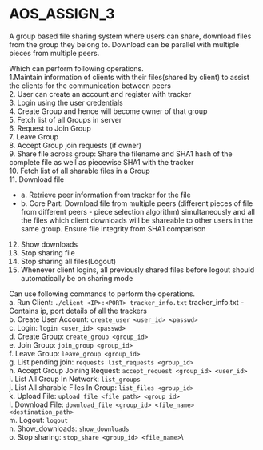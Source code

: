 # AOS_ASSIGN_3

A group based file sharing system where users can share, download files from the group they belong to. Download can be parallel with multiple pieces from multiple peers.

Which can perform following operations.
\
1.Maintain information of clients with their files(shared by client) to assist the clients for the communication between peers
\
2. User can create an account and register with tracker
\
3. Login using the user credentials
\
4. Create Group and hence will become owner of that group
\
5. Fetch list of all Groups in server
\
6. Request to Join Group
\
7. Leave Group
\
8. Accept Group join requests (if owner)
\
9. Share file across group: Share the filename and SHA1 hash of the complete file as well as piecewise SHA1 with the tracker
\
10. Fetch list of all sharable files in a Group
\
11. Download file
  * a. Retrieve peer information from tracker for the file
  * b. Core Part: Download file from multiple peers (different pieces of file from different peers - piece selection algorithm) simultaneously and all the files which client downloads will be shareable to other users in the same group. Ensure file integrity from SHA1 comparison
12. Show downloads
13. Stop sharing file
14. Stop sharing all files(Logout)
15. Whenever client logins, all previously shared files before logout should automatically be on sharing mode

Can use following commands to perform the operations.\
a. Run Client: ```./client <IP>:<PORT> tracker_info.txt``` tracker_info.txt - Contains ip, port details of all the trackers\
b. Create User Account: ```create_user <user_id> <passwd>```\
c. Login: ```login <user_id> <passwd>```\
d. Create Group: ```create_group <group_id>```\
e. Join Group: ```join_group <group_id>```\
f. Leave Group: ```leave_group <group_id>```\
g. List pending join: ```requests list_requests <group_id>```\
h. Accept Group Joining Request: ```accept_request <group_id> <user_id>```\
i. List All Group In Network: ```list_groups```\
j. List All sharable Files In Group: ```list_files <group_id>```\
k. Upload File: ```upload_file <file_path> <group_id>```\
l. Download File: ```download_file <group_id> <file_name> <destination_path>```\
m. Logout: ```logout```\
n. Show_downloads: ```show_downloads```\
o. Stop sharing: ```stop_share <group_id> <file_name>```\

